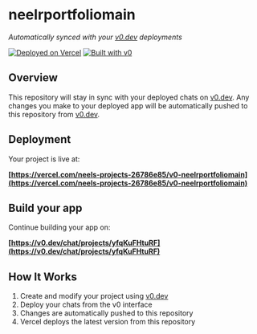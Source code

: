 # neelrportfoliomain

*Automatically synced with your [v0.dev](https://v0.dev) deployments*

[![Deployed on Vercel](https://img.shields.io/badge/Deployed%20on-Vercel-black?style=for-the-badge&logo=vercel)](https://vercel.com/neels-projects-26786e85/v0-neelrportfoliomain)
[![Built with v0](https://img.shields.io/badge/Built%20with-v0.dev-black?style=for-the-badge)](https://v0.dev/chat/projects/yfqKuFHtuRF)

## Overview

This repository will stay in sync with your deployed chats on [v0.dev](https://v0.dev).
Any changes you make to your deployed app will be automatically pushed to this repository from [v0.dev](https://v0.dev).

## Deployment

Your project is live at:

**[https://vercel.com/neels-projects-26786e85/v0-neelrportfoliomain](https://vercel.com/neels-projects-26786e85/v0-neelrportfoliomain)**

## Build your app

Continue building your app on:

**[https://v0.dev/chat/projects/yfqKuFHtuRF](https://v0.dev/chat/projects/yfqKuFHtuRF)**

## How It Works

1. Create and modify your project using [v0.dev](https://v0.dev)
2. Deploy your chats from the v0 interface
3. Changes are automatically pushed to this repository
4. Vercel deploys the latest version from this repository